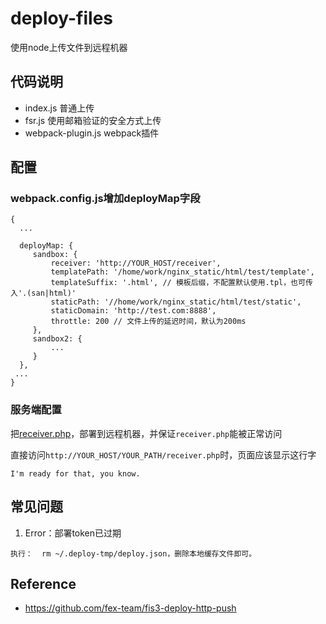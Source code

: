 # deploy-files

使用node上传文件到远程机器

## 代码说明

- index.js 普通上传
- fsr.js 使用邮箱验证的安全方式上传
- webpack-plugin.js webpack插件

## 配置

### webpack.config.js增加deployMap字段

```
{
  ...
  
  deployMap: {
     sandbox: {
         receiver: 'http://YOUR_HOST/receiver',
         templatePath: '/home/work/nginx_static/html/test/template',
         templateSuffix: '.html', // 模板后缀，不配置默认使用.tpl，也可传入'.(san|html)'
         staticPath: '//home/work/nginx_static/html/test/static',
         staticDomain: 'http://test.com:8888',
         throttle: 200 // 文件上传的延迟时间，默认为200ms
     },
     sandbox2: {
         ...
     } 
  },
 ...
}
 ```

### 服务端配置

把[receiver.php](https://gist.github.com/jinzhan/131858820f998acca568b374dcfd88e2)，部署到远程机器，并保证`receiver.php`能被正常访问


直接访问`http://YOUR_HOST/YOUR_PATH/receiver.php`时，页面应该显示这行字

```
I'm ready for that, you know.
```

## 常见问题

1. Error：部署token已过期

```
执行：  rm ~/.deploy-tmp/deploy.json，删除本地缓存文件即可。
```




## Reference

- https://github.com/fex-team/fis3-deploy-http-push
